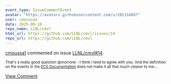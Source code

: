 ```yaml
---
event_type: IssueCommentEvent
avatar: "https://avatars.githubusercontent.com/u/20131404?"
user: cmoussa1
date: 2025-09-16
repo_name: LLNL/cmvl
html_url: https://github.com/LLNL/cmvl/issues/14
repo_url: https://github.com/LLNL/cmvl
---
```


<a href='https://github.com/cmoussa1' target='_blank'>cmoussa1</a> commented on issue <a href='https://github.com/LLNL/cmvl/issues/14' target='_blank'>LLNL/cmvl#14</a>.

<small>That's a really good question @morrone - I think I tend to agree with you. And the definition on the events in the [ECS Documentation](https://www.elastic.co/docs/reference/ecs/ecs-event) does not make it all that much clearer to me:...</small>

<a href='https://github.com/LLNL/cmvl/issues/14' target='_blank'>View Comment</a>